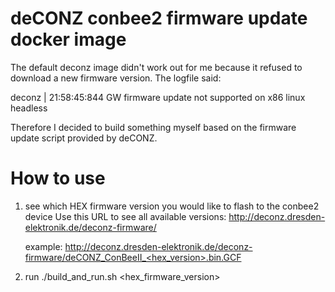 # deCONZ conbee2 firmware update docker image
The default deconz image didn't work out for me because it refused to download a new firmware version. The logfile said:

deconz    | 21:58:45:844 GW firmware update not supported on x86 linux headless

Therefore I decided to build something myself based on the firmware update script provided by deCONZ.

How to use 
==========
1) see which HEX firmware version you would like to flash to the conbee2 device
   Use this URL to see all available versions:
     http://deconz.dresden-elektronik.de/deconz-firmware/

   example:
    http://deconz.dresden-elektronik.de/deconz-firmware/deCONZ_ConBeeII_<hex_version>.bin.GCF
2) run ./build_and_run.sh <hex_firmware_version>
